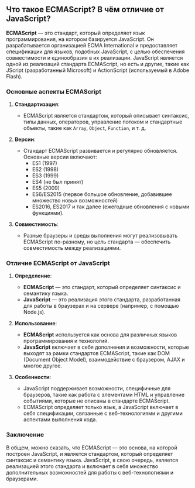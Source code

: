 ## Что такое ECMAScript? В чём отличие от JavaScript?

**ECMAScript** — это стандарт, который определяет язык программирования, на котором базируется JavaScript. Он разрабатывается организацией ECMA International и предоставляет спецификации для языков, подобных JavaScript, с целью обеспечения совместимости и единообразия в их реализации. JavaScript является одной из реализаций стандарта ECMAScript, но есть и другие, такие как JScript (разработанный Microsoft) и ActionScript (используемый в Adobe Flash).

### Основные аспекты ECMAScript

1. **Стандартизация**:
   - ECMAScript является стандартом, который описывает синтаксис, типы данных, операторов, управление потоком и стандартные объекты, такие как `Array`, `Object`, `Function`, и т. д.

2. **Версии**:
   - Стандарт ECMAScript развивается и регулярно обновляется. Основные версии включают:
     - ES1 (1997)
     - ES2 (1998)
     - ES3 (1999)
     - ES4 (не был принят)
     - ES5 (2009)
     - ES6/ES2015 (первое большое обновление, добавившее множество новых возможностей)
     - ES2016, ES2017 и так далее (ежегодные обновления с новыми функциями).

3. **Совместимость**:
   - Разные браузеры и среды выполнения могут реализовывать ECMAScript по-разному, но цель стандарта — обеспечить совместимость между реализациями.

### Отличие ECMAScript от JavaScript

1. **Определение**:
   - **ECMAScript** — это стандарт, который определяет синтаксис и семантику языка.
   - **JavaScript** — это реализация этого стандарта, разработанная для работы в браузерах и на сервере (например, с помощью Node.js).

2. **Использование**:
   - **ECMAScript** используется как основа для различных языков программирования и технологий.
   - **JavaScript** включает в себя дополнения и возможности, которые выходят за рамки стандартов ECMAScript, такие как DOM (Document Object Model), взаимодействие с браузером, AJAX и многое другое.

3. **Особенности**:
   - JavaScript поддерживает возможности, специфичные для браузеров, такие как работа с элементами HTML и управление событиями, которые не описаны в стандарте ECMAScript.
   - ECMAScript определяет только язык, а JavaScript включает в себя спецификации, связанные с веб-технологиями и другими аспектами выполнения кода.

### Заключение

В общем, можно сказать, что ECMAScript — это основа, на которой построен JavaScript, и является стандартом, который определяет синтаксис и семантику языка. JavaScript, в свою очередь, является реализацией этого стандарта и включает в себя множество дополнительных возможностей для работы с веб-технологиями и браузерами.